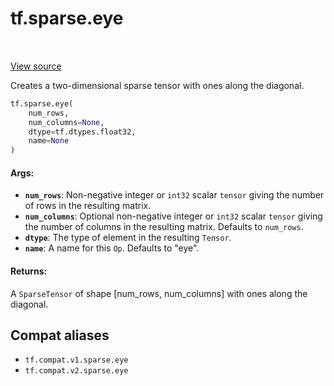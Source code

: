 <div itemscope itemtype="http://developers.google.com/ReferenceObject">
<meta itemprop="name" content="tf.sparse.eye" />
<meta itemprop="path" content="Stable" />
</div>

# tf.sparse.eye

<!-- Insert buttons and diff -->

<table class="tfo-notebook-buttons tfo-api" align="left">
</table>

<a target="_blank" href="/code/stable/tensorflow/python/ops/sparse_ops.py">View source</a>



Creates a two-dimensional sparse tensor with ones along the diagonal.

``` python
tf.sparse.eye(
    num_rows,
    num_columns=None,
    dtype=tf.dtypes.float32,
    name=None
)
```



<!-- Placeholder for "Used in" -->


#### Args:


* <b>`num_rows`</b>: Non-negative integer or `int32` scalar `tensor` giving the number
  of rows in the resulting matrix.
* <b>`num_columns`</b>: Optional non-negative integer or `int32` scalar `tensor` giving
  the number of columns in the resulting matrix. Defaults to `num_rows`.
* <b>`dtype`</b>: The type of element in the resulting `Tensor`.
* <b>`name`</b>: A name for this `Op`. Defaults to "eye".


#### Returns:

A `SparseTensor` of shape [num_rows, num_columns] with ones along the
diagonal.


## Compat aliases

* `tf.compat.v1.sparse.eye`
* `tf.compat.v2.sparse.eye`

